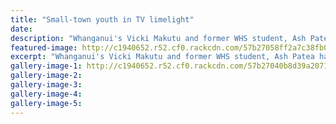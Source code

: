 ```yaml
---
title: "Small-town youth in TV limelight"
date: 
description: "Whanganui's Vicki Makutu and former WHS student, Ash Patea have spent the best part of a year working on TV show Hahana which showcases youth from the lower North Island, Wanganui Chronicle 10/8/16..."
featured-image: http://c1940652.r52.cf0.rackcdn.com/57b27058ff2a7c38fb00139e/Former-stud-Ash-Patea-TV-show-Hahana-Chron-10-Aug-2016.jpg
excerpt: "Whanganui's Vicki Makutu and former WHS student, Ash Patea have spent the best part of a year working on TV show Hahana which showcases youth from the lower North Island, Wanganui Chronicle article on 10/8/16."
gallery-image-1: http://c1940652.r52.cf0.rackcdn.com/57b27040b8d39a20710013ad/Former-stud-Ash-Patea-TV-show-Hahana-Chron-10-Aug-2016.j-2pg.jpg
gallery-image-2: 
gallery-image-3: 
gallery-image-4: 
gallery-image-5: 
---
```

